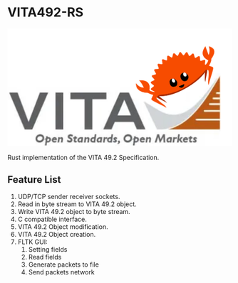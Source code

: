 # VITA492-RS

![logo.png](logo.png)

Rust implementation of the VITA 49.2 Specification.

## Feature List

1. UDP/TCP sender receiver sockets.
2. Read in byte stream to VITA 49.2 object.
3. Write VITA 49.2 object to byte stream.
4. C compatible interface.
5. VITA 49.2 Object modification.
6. VITA 49.2 Object creation.
7. FLTK GUI:
    1. Setting fields
    2. Read fields
    3. Generate packets to file
    4. Send packets network
